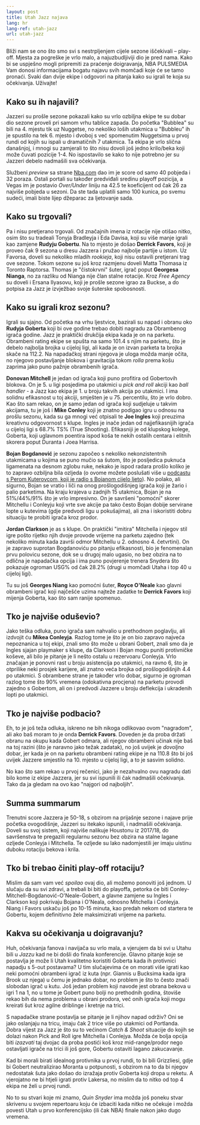 ```yaml
---
layout: post
title: Utah Jazz najava
lang: hr
lang-ref: utah-jazz
url: utah-jazz
---
```




Bliži nam se ono što smo svi s nestrpljenjem cijele sezone iščekivali – play-off. Mjesta za pogreške je vrlo malo, a najuzbudljiviji dio je pred nama. Kako bi se uspješno mogli pripremiti za praćenje doigravanja, NBA PULSMEDIA Vam donosi informacijama bogatu najavu svih momčadi koje će se tamo pronaći. Svaki dan dvije ekipe i odgovori na pitanja kako su igrali te koja su očekivanja. Uživajte!

## Kako su ih najavili?

Jazzeri su prošle sezone pokazali kako su vrlo ozbiljna ekipe te su dobar dio sezone proveli pri samom vrhu tablice zapada. Do početka "Bubblea" su bili na 4. mjestu tik uz Nuggetse, no nekoliko loših utakmica u "Bubbleu" ih je spustilo na tek 6. mjesto i dvoboj s već spomenutim Nuggetsima u prvoj rundi od kojih su ispali u dramatičnih 7 utakmica. Ta ekipa je vrlo slična današnjoj, i mnogi su zamjerali to što nisu dovoli još jedno krilo/beka koji može čuvati pozicije 1-4. No ispostavilo se kako to nije potrebno jer su Jazzeri debelo nadmašili sva očekivanja.

Službeni *preview* sa strane [Nba.com](https://www.nba.com/news/2020-21-season-preview-uta) dao im je score od samo 40 pobjeda i 32 poraza. Ostali portali su također predviđali sredinu playoff pozicija, a Vegas im je postavio *Over/Under* liniju na 42.5 te koeficijent od čak 26 za najviše pobjeda u sezoni. Da ste tada uplatili samo 100 kunica, po svemu sudeći, imali biste lijep džeparac za ljetovanje sada.

## Kako su trgovali?

Pa i nisu pretjerano trgovali. Od značajnih imena iz rotacije nije otišao nitko, osim što su tradeali Tonyja Bradleyja i Eda Davisa, koji su više manje igrali kao zamjene **Rudyju Gobertu**. Na to mjesto je došao **Derrick Favors**, koji je proveo čak 9 sezona u dresu Jazzera i pružao najbolje partije u istom. Uz Favorsa, doveli su nekoliko mladih *rookieja*, koji nisu ostavili pretjerani trag ove sezone. Tokom sezone su još kroz razmjenu doveli Matta Thomasa iz Toronto Raptorsa. Thomas je "čistokrvni" šuter, igrač poput **Georgesa Nianga**, no za razliku od Nianga nije član stalne rotacije. Kroz *Free Agency* su doveli i Ersana Ilyasovu, koji je prošle sezone igrao za Buckse, a do potpisa za Jazz je izvježbao svoje šuterske spobosnosti.

## Kako su igrali kroz sezonu?

Igrali su sjajno. Od početka na vrhu ljestvice, bazirali su napad i obranu oko **Rudyja Goberta** koji bi ove godine trebao dobiti nagradu za Obrambenog igrača godine. Jazz je praktički drukčija ekipa kada je on na parketu. Obrambeni rating ekipe se spušta na samo 101.4 s njim na parketu, što je debelo najbolja brojka u cijeloj ligi, ali kada je on izvan parketa ta brojka skače na 112.2. Na napadačkoj strani njegova je uloga možda manje očita, no njegovo postavljanje blokova i gravitacija tokom *rolla* prema košu zaprima jako puno pažnje obrambenih igrača.

**Donovan Mitchell** je jedan od igrača koji puno profitira od Gobertovih blokova. On je 5. u ligi posjedima po utakmici u *pick and roll* akciji kao *ball handler* - a Jazz kao ekipa je 1. u broju takvih akcija po utakmici. I ima solidnu efikasnost u toj akciji, smješten je u 75. percentilu, što je vrlo dobro. Kao što sam rekao, on je samo jedan od igrača koji sudjeluje u takvim akcijama, tu je još i **Mike Conley** koji je znatno podigao igru u odnosu na prošlu sezonu, kada su ga mnogi već otpisali te **Joe Ingles** koji preuzima kreativnu odgovornost s klupe. Ingles je inače jedan od najjefikasnijih igrača u cijeloj ligi s 68.7% TS% (True Shooting). Efikasniji je od klupskog kolege, Goberta, koji uglavnom poentira ispod koša te nekih ostalih centara i elitnih skorera poput Duranta i Joea Harrisa.

**Bojan Bogdanović** je sezonu započeo s nekoliko nekonzistentnih utakmicama u kojima se puno mučio sa šutom, što je posljedica puknuća ligamenata na desnom zglobu ruke, nekako je ispod radara prošlo koliko je to zapravo ozbiljna bila ozljeda (o ovome možete poslušati više u [podcastu s Perom Kuterovcom, koji je radio s Bojanom cijelo ljeto](https://www.youtube.com/watch?v=HwrYKYrhVHA)). No polako, ali sigurno, Bojan se vratio i liči na onog prošlogodišnjeg igrača koji je žario i palio parketima. Na kraju krajeva u zadnjih 15 utakmica, Bojan je na 51%/44%/91% što je vrlo impresivno. On je savršeni "pomoćni" skorer Mitchellu i Conleyju koji vrte sve akcije pa tako često Bojan dobije servirane lopte u kutevima (gdje predvodi ligu u pokušajima), ali zna i iskoristiti dobru situaciju te probiti igrača kroz prodor.

**Jordan Clarkson** je as s klupe. On praktički "imitira" Mitchella i njegov stil igre pošto rijetko njih dvoje provode vrijeme na parketu zajedno (tek nekoliko minuta kada završi odmor Mitchellu u 2. odnosno 4. četvrtini). On je zapravo suprotan Bogdanoviću po pitanju efikasnosti, bio je fenomenalan prvu polovicu sezone, dok se u drugoj malo ugasio, no bez obzira na to odlična je napadačka opcija i ima puno povjerenje trenera Snydera što pokazuje ogroman USG% od čak 28.2% (drugi u momčadi Utaha i top 40 u cijeloj ligi).

Tu su još **Georges Niang** kao pomoćni šuter, **Royce O'Neale** kao glavni obrambeni igrač koji najčešće uzima najteže zadatke te **Derrick Favors** koji mijenja Goberta, kao što sam ranije spomenuo.


## Tko je najviše oduševio?

Jako teška odluka, puno igrača sam nahvalio u prethodnom poglavlju, ali izdvojit ću **Mikea Conleyja**. Razlog tome je što je on bio zapravo najveća nepoznanica u toj ekipi, znali smo što može u obrani Gobert, znali smo da je Ingles sjajan playmaker s klupe, da Clarkson i Bojan mogu puniti protivničke koševe, ali bilo je pitanje je li nešto ostalu u rezervoaru Conleyja. Vrlo značajan je ponovni rast u broju asistencija po utakmici, na ravno 6, što je otprilike neki prosjek karijere, ali znatno veća brojka od prošlogodišnjih 4.4 po utakmici. S obrambene strane je također vrlo dobar, sigurno je ogroman razlog tome što 90% vremena (odokativna procjena) na parketu provodi zajedno s Gobertom, ali on i predvodi Jazzere u broju deflekcija i ukradenih lopti po utakmici.


## Tko je najviše podbacio?

Eh, to je još teža odluka, iskreno ne bih nikoga odlikovao ovom "nagradom", ali ako baš moram to je onda **Derrick Favors**. Doveden je da proba držati obranu na okupu kada Gobert odmara, ali njegov obrambeni učinak nije baš na toj razini (što je naravno jako težak zadatak), no još uvijek je *dovoljno* dobar, jer kada je on na parketu obrambeni rating ekipe je na 110.8 što bi još uvijek Jazzere smjestilo na 10. mjesto u cijeloj ligi, a to je sasvim solidno.

No kao što sam rekao u prvoj rečenici, jako je nezahvalno ovu nagradu dati bilo kome iz ekipe Jazzera, jer su svi ispunili ili čak nadmašili očekivanja. Tako da ja gledam na ovo kao "najgori od najboljih".

## Summa summarum

Trenutni score Jazzera je 50-18, s obzirom na prijašnje sezone i najave prije početka ovogodišnje, Jazzeri su itekako ispunili, i nadmašili očekivanja. Doveli su svoj sistem, koji najviše nalikuje Houstonu iz 2017/18, do savršenstva te pregazili regularnu sezonu bez obzira na stalne lagane ozljede Conleyja i Mitchella. Te ozljede su lako nadomjestili jer imaju uistinu duboku rotaciju bekova i krila.

## Tko bi trebao činiti play-off rotaciju?

Mislim da sam vam već *spoilao* ovaj dio, ali možemo ponoviti još jednom. U slučaju da su svi zdravi, a trebali bi biti do playoffa, petorka će biti Conley-Mitchell-Bogdanović-O'Neale-Gobert, a glavne zamjene su Ingles i Clarkson koji pokrivaju Bojana i O'Neala, odnosno Mitchella i Conleyja. Niang i Favors uskaču još po 10-15 minuta, kao predah nekom od startera te Gobertu, kojem definitivno žele maksimizirati vrijeme na parketu.

## Kakva su očekivanja u doigravanju?

Huh, očekivanja fanova i navijača su vrlo mala, a vjerujem da bi svi u Utahu bili u *Jazzu* kad ne bi došli do finala konferencije. Glavno pitanje koje se postavlja je može li Utah kvalitetno koristiti Goberta kada ih protivnici napadju s 5-out postavama? U tim slučajevima će on morati više igrati kao neki pomoćni obrambeni igrač iz kuta (npr. Giannis u Bucksima kada igra Brook uz njega) u čemu je jednako dobar, no problem je što to često znači slobodan igrač u kutu. Još jedan problem koji navode jest obrana bekova u igri 1 na 1, no u tome je Gobert puno bolji no prethodnih godina, štoviše rekao bih da nema problema u obrani prodora, već onih igrača koji mogu kreirati šut kroz agilne driblinge i kretnje na trici.

S napadačke strane postavlja se pitanje je li njihov napad održiv? Oni se jako oslanjaju na tricu, imaju čak 2 trice više po utakmici od Portlanda. Dobra vijest za Jazz je što su to većinom *Catch & Shoot* situacije do kojih se dolazi nakon Pick and Roll igre Mitchella i Conlejya. Možda će bolja opcija biti *izazvati* taj dvojac da proba postići koš kroz mid-range/prodor nego ostavljati igrače na trici ili još gore, Gobertu ostaviti lagano zakucavanje.

Kad bi morali birati idealnog protivnika u prvoj rundi, to bi bili Grizzliesi, gdje bi Gobert neutralizirao Moranta u potpunosti, s obzirom na to da bi njegov nedostatak šuta jako došao do izražaja protiv Goberta koji dropa u reketu. A vjerojatno ne bi htjeli igrati protiv Lakersa, no mislim da to nitko od top 4 ekipa ne želi u prvoj rundi.

No to su stvari koje mi znamo, *Quin Snyder* ima možda još poneku stvar skrivenu u svojem repertoaru koju će izbaciti kada nitko ne očekuje i možda povesti Utah u prvo konferencijsko (ili čak NBA) finale nakon jako dugo vremena.

